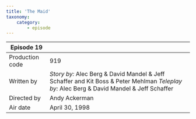 ```yaml
---
title: 'The Maid'
taxonomy:
    category:
        - episode
---
```


| Episode 19 | |
|-----------------|--------------------------------|
| Production code | 919                            |
| Written by      | _Story by:_ Alec Berg & David Mandel & Jeff Schaffer and Kit Boss & Peter Mehlman _Teleplay by:_ Alec Berg & David Mandel & Jeff Schaffer |
| Directed by     | Andy Ackerman                  |
| Air date        | April 30, 1998                 |
